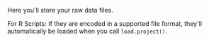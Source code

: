 Here you'll store your raw data files. 

For R Scripts: If they are encoded in a supported file format, they'll automatically be loaded when you call `load.project()`.
